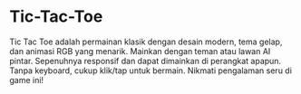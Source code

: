 # Tic-Tac-Toe
Tic Tac Toe adalah permainan klasik dengan desain modern, tema gelap, dan animasi RGB yang menarik. Mainkan dengan teman atau lawan AI pintar. Sepenuhnya responsif dan dapat dimainkan di perangkat apapun. Tanpa keyboard, cukup klik/tap untuk bermain. Nikmati pengalaman seru di game ini!
